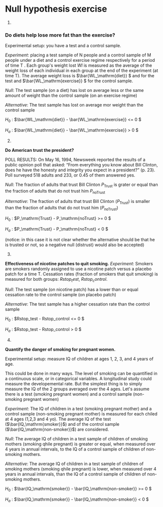 # Null hypothesis exercise

1.
### Do diets help lose more fat than the exercise? 

Experimental setup: you have a test and a control sample.

*Experiment*: placing a test sample of N people and a control sample of M people under a diet and a control exercise regime respectively for a period of time T . Each group's weight lost 
$Wl$ 
is measured as the average of the weight loss of each individual in each group at the end of the experiment (at time T). The average weight loss is 
$\bar{WL_\mathrm{diet}} $ and for the test and 
$\bar{WL_\mathrm{exercise}} $ for the control sample.

*Null*: The test sample (on a diet) has lost on average less or the same amount of weight than the control sample (on an exercise regime)

*Alternative*: The test sample has lost on average mor weight than the control sample

$H_0$ : $\bar{WL_\mathrm{diet}} - \bar{WL_\mathrm{exercise}} <= 0 $

$H_a$ : $\bar{WL_\mathrm{diet}} - \bar{WL_\mathrm{exercise}} > 0 $


2.
**Do American trust the president?**

POLL RESULTS: On May 16, 1994, Newsweek reported the results of a public opinion poll that asked: “From everything you know about Bill Clinton, does he have the honesty and integrity you expect in a president?” (p. 23).
Poll surveyed 518 adults and 233, or 0.45 of them answered yes.

*Null*: The fraction of adults that trust Bill Clinton $P_\mathrm{Trust}$ is grater or equal than the fraction of adults that do not trust him $P_\mathrm{noTrust}$

*Alternative*:  The fraction of adults that trust Bill Clinton ($P_\mathrm{Trust}$) is smaller than the fraction of adults that do not trust him ($P_\mathrm{noTrust}$)

$H_0$ : $P_\mathrm{Trust} - P_\mathrm{noTrust} >= 0 $

$H_a$ : $P_\mathrm{Trust} - P_\mathrm{noTrust} < 0 $

(notice: in this case it is not clear whether the alternative should be that he is trusted or not, so a negative null (distrust) would also be accepted)


3.
**Effectiveness of nicotine patches to quit smoking.**
*Experiment*: Smokers are smokers randomly assigned to use a nicotine patch versus a placebo patch for a time T. Cessation rates (fraction of smokers that quit smoking) is measured for both groups:
$Rstop_test$, $Rstop_control$.

*Null*: The test sample (on nicotine patch) has a lower than or equal cessation rate to the control sample (on placebo patch)

*Alternative*: The test sample has a higher cessation rate than the control sample

$H_0$ : $Rstop_test - Rstop_control <= 0 $

$H_a$ : $Rstop_test - Rstop_control > 0 $


4.
**Quantify the danger of smoking for pregnant women.**

Experimemtal setup: measure IQ of children at ages 1, 2, 3, and 4 years of age.

This could be done in many ways. The level of smoking can be quantified in a continuous scale, or in categorical variables. A longitudinal study could measure the developemental rate. But the simplest thing is to simply measure the IQ of the 2 groups averaged over the 4 ages. Let's assume there is a test (smoking pregnant women) and a control sample (non-smoking pregnant women)

*Experiment*: The IQ of children in a test (smoking pregnant mother) and a control sample (non-smoking pregnant mother) is measured for each chiled at 4 ages (1,2,3 and 4 yo). The average IQ of the test ($\bar{IQ_\mathrm{smoker}}$) and of the control sample ($\bar{IQ_\mathrm{non-smoker}}$) are considered.

*Null*: The average IQ of children in a test sample of children of smoking mothers (smoking qhile pregnant) is greater or equal, when measured over 4 years in annual intervals, to the IQ of a control sample of children of non-smoking mothers.

*Alternative*: The average IQ of children in a test sample of children of smoking mothers (smoking qhile pregnant) is lower, when measured over 4 years in annual intervals, than the IQ of a control sample of children of non-smoking mothers.

$H_0$ : $\bar{IQ_\mathrm{smoker}} - \bar{IQ_\mathrm{non-smoker}} >= 0 $

$H_a$ : $\bar{IQ_\mathrm{smoker}} - \bar{IQ_\mathrm{non-smoker}} < 0 $


